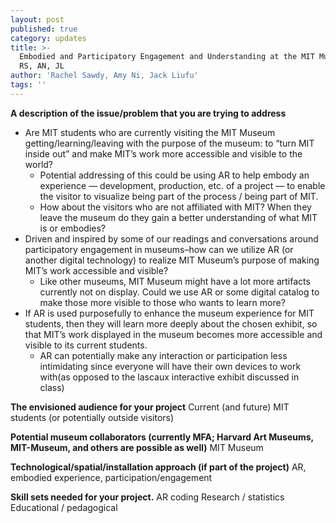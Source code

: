 ```yaml
---
layout: post
published: true
category: updates
title: >-
  Embodied and Participatory Engagement and Understanding at the MIT Museum -  
  RS, AN, JL
author: 'Rachel Sawdy, Amy Ni, Jack Liufu'
tags: ''
---
```

**A description of the issue/problem that you are trying to address**
- Are MIT students who are currently visiting the MIT Museum getting/learning/leaving with the purpose of the museum: to “turn MIT inside out” and make MIT’s work more accessible and visible to the world?
	- Potential addressing of this could be using AR to help embody an experience — development, production, etc. of a project — to enable the visitor to visualize being part of the process / being part of MIT.
	- How about the visitors who are not affiliated with MIT? When they leave the museum do they gain a better understanding of what MIT is or embodies? 
- Driven and inspired by some of our readings and conversations around participatory engagement in museums–how can we utilize AR (or another digital technology) to realize MIT Museum’s purpose of making MIT’s work accessible and visible?
	- Like other museums, MIT Museum might have a lot more artifacts currently not on display. Could we use AR or some digital catalog to make those more visible to those who wants to learn more?
- If AR is used purposefully to enhance the museum experience for MIT students, then they will learn more deeply about the chosen exhibit, so that MIT’s work displayed in the museum becomes more accessible and visible to its current students.
	- AR can potentially make any interaction or participation less intimidating since everyone will have their own devices to work with(as opposed to the lascaux interactive exhibit discussed in class)

**The envisioned audience for your project**
Current (and future) MIT students (or potentially outside visitors)

**Potential museum collaborators (currently MFA; Harvard Art Museums, MIT-Museum, and others are possible as well)**
MIT Museum

**Technological/spatial/installation approach (if part of the project)**
AR, embodied experience, participation/engagement

**Skill sets needed for your project.**
AR coding
Research / statistics
Educational / pedagogical